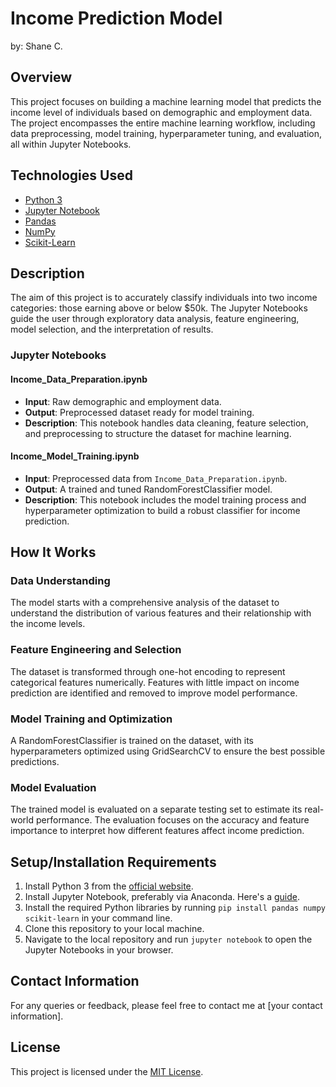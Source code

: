 # Income Prediction Model
by: Shane C. 

## Overview
This project focuses on building a machine learning model that predicts the income level of individuals based on demographic and employment data. The project encompasses the entire machine learning workflow, including data preprocessing, model training, hyperparameter tuning, and evaluation, all within Jupyter Notebooks.

## Technologies Used
- [Python 3](https://www.python.org/downloads/)
- [Jupyter Notebook](https://jupyter.org/install)
- [Pandas](https://pandas.pydata.org/)
- [NumPy](https://numpy.org/)
- [Scikit-Learn](https://scikit-learn.org/stable/)

## Description
The aim of this project is to accurately classify individuals into two income categories: those earning above or below $50k. The Jupyter Notebooks guide the user through exploratory data analysis, feature engineering, model selection, and the interpretation of results.

### Jupyter Notebooks
#### Income_Data_Preparation.ipynb
- **Input**: Raw demographic and employment data.
- **Output**: Preprocessed dataset ready for model training.
- **Description**: This notebook handles data cleaning, feature selection, and preprocessing to structure the dataset for machine learning.

#### Income_Model_Training.ipynb
- **Input**: Preprocessed data from `Income_Data_Preparation.ipynb`.
- **Output**: A trained and tuned RandomForestClassifier model.
- **Description**: This notebook includes the model training process and hyperparameter optimization to build a robust classifier for income prediction.

## How It Works

### Data Understanding
The model starts with a comprehensive analysis of the dataset to understand the distribution of various features and their relationship with the income levels.

### Feature Engineering and Selection
The dataset is transformed through one-hot encoding to represent categorical features numerically. Features with little impact on income prediction are identified and removed to improve model performance.

### Model Training and Optimization
A RandomForestClassifier is trained on the dataset, with its hyperparameters optimized using GridSearchCV to ensure the best possible predictions.

### Model Evaluation
The trained model is evaluated on a separate testing set to estimate its real-world performance. The evaluation focuses on the accuracy and feature importance to interpret how different features affect income prediction.

## Setup/Installation Requirements
1. Install Python 3 from the [official website](https://www.python.org/downloads/).
2. Install Jupyter Notebook, preferably via Anaconda. Here's a [guide](https://www.datacamp.com/community/tutorials/installing-jupyter-notebook).
3. Install the required Python libraries by running `pip install pandas numpy scikit-learn` in your command line.
4. Clone this repository to your local machine.
5. Navigate to the local repository and run `jupyter notebook` to open the Jupyter Notebooks in your browser.

## Contact Information
For any queries or feedback, please feel free to contact me at [your contact information].

## License
This project is licensed under the [MIT License](LICENSE).
